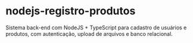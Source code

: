 # nodejs-registro-produtos
Sistema back-end com NodeJS + TypeScript para cadastro de usuários e produtos, com autenticação, upload de arquivos e banco relacional.
